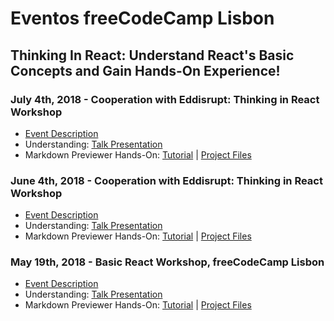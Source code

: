 # Eventos freeCodeCamp Lisbon

## Thinking In React: Understand React's Basic Concepts and Gain Hands-On Experience!

### July 4th, 2018 - Cooperation with Eddisrupt: Thinking in React Workshop
* [Event Description](https://www.facebook.com/events/188591585119442)
* Understanding: [Talk Presentation](basic-react/2018-07-04_thinking-in-react-presentation.pdf)
* Markdown Previewer Hands-On: [Tutorial](basic-react/tutorial-intro.md) | [Project Files](basic-react/markdown-previewer)

### June 4th, 2018 - Cooperation with Eddisrupt: Thinking in React Workshop
* [Event Description](https://www.facebook.com/events/2067812203493748)
* Understanding: [Talk Presentation](basic-react/2018-06-04_thinking-in-react-presentation.pdf)
* Markdown Previewer Hands-On: [Tutorial](basic-react/tutorial-intro.md) | [Project Files](basic-react/markdown-previewer)

### May 19th, 2018 - Basic React Workshop, freeCodeCamp Lisbon 
* [Event Description](https://github.com/freeCodeCampLisbon/eventos/tree/master/basic-react)
* Understanding: [Talk Presentation](basic-react/thinking-in-react-presentation.pdf)
* Markdown Previewer Hands-On: [Tutorial](basic-react/tutorial-intro.md) | [Project Files](basic-react/markdown-previewer)
